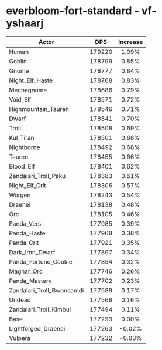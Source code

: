 # everbloom-fort-standard - vf-yshaarj
| Actor | DPS | Increase |
|---|:---:|:---:|
|Human|179220|1.09%|
|Goblin|178799|0.85%|
|Gnome|178777|0.84%|
|Night_Elf_Haste|178768|0.83%|
|Mechagnome|178686|0.79%|
|Void_Elf|178571|0.72%|
|Highmountain_Tauren|178546|0.71%|
|Dwarf|178541|0.70%|
|Troll|178508|0.69%|
|Kul_Tiran|178501|0.68%|
|Nightborne|178492|0.68%|
|Tauren|178455|0.66%|
|Blood_Elf|178401|0.62%|
|Zandalari_Troll_Paku|178383|0.61%|
|Night_Elf_Crit|178306|0.57%|
|Worgen|178243|0.54%|
|Draenei|178138|0.48%|
|Orc|178105|0.46%|
|Panda_Vers|177985|0.39%|
|Panda_Haste|177968|0.38%|
|Panda_Crit|177921|0.35%|
|Dark_Iron_Dwarf|177897|0.34%|
|Panda_Fortune_Cookie|177854|0.32%|
|Maghar_Orc|177746|0.26%|
|Panda_Mastery|177702|0.23%|
|Zandalari_Troll_Bwonsamdi|177589|0.17%|
|Undead|177568|0.16%|
|Zandalari_Troll_Kimbul|177494|0.11%|
|Base|177293|0.00%|
|Lightforged_Draenei|177263|-0.02%|
|Vulpera|177232|-0.03%|
